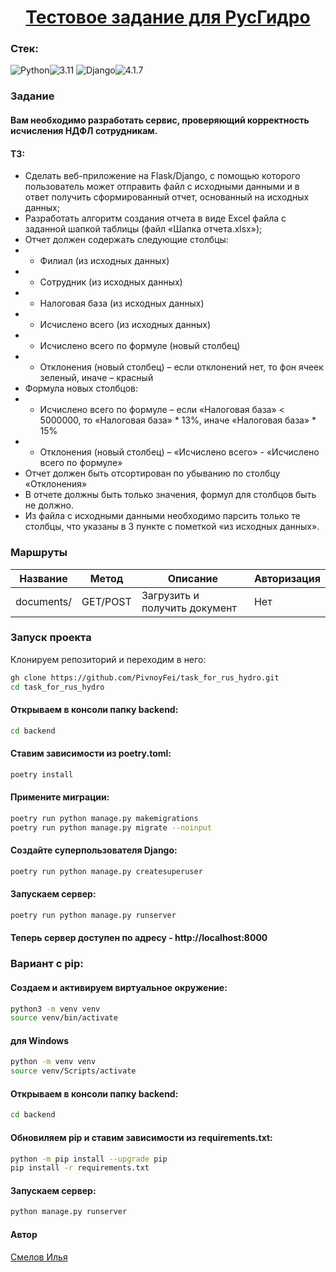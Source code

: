<h1 align="center"><a target="_blank" href="">Тестовое задание для РусГидро</a></h1>


### Стек:
![Python](https://img.shields.io/badge/Python-171515?style=flat-square&logo=Python)![3.11](https://img.shields.io/badge/3.11-blue?style=flat-square&logo=3.11)
![Django](https://img.shields.io/badge/Django-171515?style=flat-square&logo=Django)![4.1.7](https://img.shields.io/badge/4.1.7-blue?style=flat-square&logo=4.1.7)

### Задание
#### Вам необходимо разработать сервис, проверяющий корректность исчисления НДФЛ сотрудникам. 
#### ТЗ:
- Сделать веб-приложение на Flask/Django, с помощью которого пользователь может отправить файл с исходными данными и в ответ получить сформированный отчет, основанный на исходных данных;
- Разработать алгоритм создания отчета в виде Excel файла с заданной шапкой таблицы (файл «Шапка отчета.xlsx»);
- Отчет должен содержать следующие столбцы:
- - Филиал (из исходных данных)
- - Сотрудник (из исходных данных)
- - Налоговая база (из исходных данных)
- - Исчислено всего (из исходных данных)
- - Исчислено всего по формуле (новый столбец)
- - Отклонения (новый столбец) – если отклонений нет, то фон ячеек зеленый, иначе – красный
- Формула новых столбцов:
- - Исчислено всего по формуле – если «Налоговая база» < 5000000, то «Налоговая база» * 13%, иначе «Налоговая база» * 15%
- - Отклонения (новый столбец) – «Исчислено всего» - «Исчислено всего по формуле»
- Отчет должен быть отсортирован по убыванию по столбцу «Отклонения»
- В отчете должны быть только значения, формул для столбцов быть не должно.
- Из файла с исходными данными необходимо парсить только те столбцы, что указаны в 3 пункте с пометкой «из исходных данных».



### Маршруты
| Название | Метод | Описание | Авторизация |
|----------|-------|----------|-------------|
| documents/ | GET/POST | Загрузить и получить документ | Нет


### Запуск проекта
Клонируем репозиторий и переходим в него:
```bash
gh clone https://github.com/PivnoyFei/task_for_rus_hydro.git
cd task_for_rus_hydro
```

#### Открываем в консоли папку backend:
```bash
cd backend
```
#### Ставим зависимости из poetry.toml:
```bash
poetry install
```
#### Примените миграции:
```bash
poetry run python manage.py makemigrations
poetry run python manage.py migrate --noinput
```
#### Создайте суперпользователя Django:
```bash
poetry run python manage.py createsuperuser
```
#### Запускаем сервер:
```bash
poetry run python manage.py runserver
```

#### Теперь сервер доступен по адресу - http://localhost:8000

### Вариант с pip:
#### Создаем и активируем виртуальное окружение:
```bash
python3 -m venv venv
source venv/bin/activate
```
#### для Windows
```bash
python -m venv venv
source venv/Scripts/activate
```
#### Открываем в консоли папку backend:
```bash
cd backend
```
#### Обновиляем pip и ставим зависимости из requirements.txt:
```bash
python -m pip install --upgrade pip
pip install -r requirements.txt
```
#### Запускаем сервер:
```bash
python manage.py runserver
```

#### Автор
[Смелов Илья](https://github.com/PivnoyFei)
